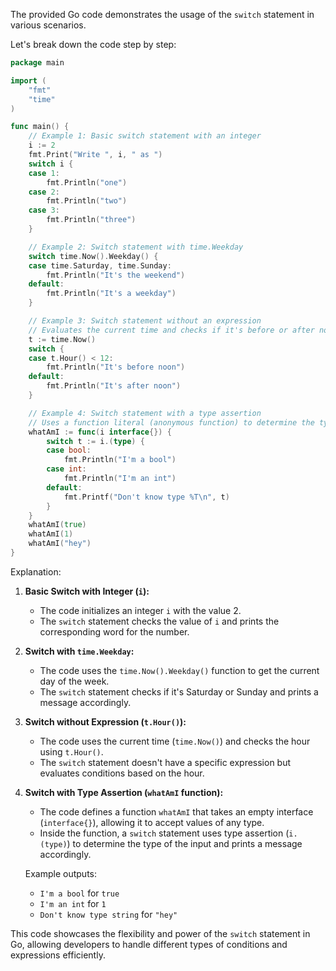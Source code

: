 The provided Go code demonstrates the usage of the `switch` statement in various scenarios. 

Let's break down the code step by step:

```go
package main

import (
    "fmt"
    "time"
)

func main() {
    // Example 1: Basic switch statement with an integer
    i := 2
    fmt.Print("Write ", i, " as ")
    switch i {
    case 1:
        fmt.Println("one")
    case 2:
        fmt.Println("two")
    case 3:
        fmt.Println("three")
    }

    // Example 2: Switch statement with time.Weekday
    switch time.Now().Weekday() {
    case time.Saturday, time.Sunday:
        fmt.Println("It's the weekend")
    default:
        fmt.Println("It's a weekday")
    }

    // Example 3: Switch statement without an expression
    // Evaluates the current time and checks if it's before or after noon
    t := time.Now()
    switch {
    case t.Hour() < 12:
        fmt.Println("It's before noon")
    default:
        fmt.Println("It's after noon")
    }

    // Example 4: Switch statement with a type assertion
    // Uses a function literal (anonymous function) to determine the type of the input
    whatAmI := func(i interface{}) {
        switch t := i.(type) {
        case bool:
            fmt.Println("I'm a bool")
        case int:
            fmt.Println("I'm an int")
        default:
            fmt.Printf("Don't know type %T\n", t)
        }
    }
    whatAmI(true)
    whatAmI(1)
    whatAmI("hey")
}
```

Explanation:

1. **Basic Switch with Integer (`i`):**
   - The code initializes an integer `i` with the value 2.
   - The `switch` statement checks the value of `i` and prints the corresponding word for the number.

2. **Switch with `time.Weekday`:**
   - The code uses the `time.Now().Weekday()` function to get the current day of the week.
   - The `switch` statement checks if it's Saturday or Sunday and prints a message accordingly.

3. **Switch without Expression (`t.Hour()`):**
   - The code uses the current time (`time.Now()`) and checks the hour using `t.Hour()`.
   - The `switch` statement doesn't have a specific expression but evaluates conditions based on the hour.

4. **Switch with Type Assertion (`whatAmI` function):**
   - The code defines a function `whatAmI` that takes an empty interface (`interface{}`), allowing it to accept values of any type.
   - Inside the function, a `switch` statement uses type assertion (`i.(type)`) to determine the type of the input and prints a message accordingly.

   Example outputs:
   - `I'm a bool` for `true`
   - `I'm an int` for `1`
   - `Don't know type string` for `"hey"`

This code showcases the flexibility and power of the `switch` statement in Go, allowing developers to handle different types of conditions and expressions efficiently.